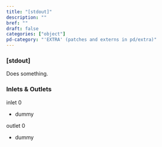 ```yaml
---
title: "[stdout]"
description: ""
bref: ""
draft: false
categories: ["object"]
pd-category: "'EXTRA' (patches and externs in pd/extra)"
---
```


### [stdout]

Does something.

### Inlets & Outlets

inlet 0

 - dummy

outlet 0

 - dummy
 

